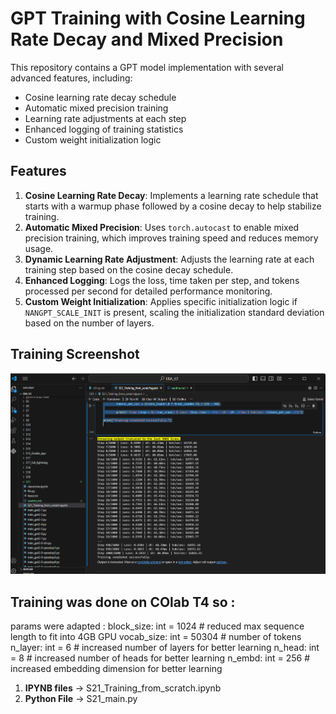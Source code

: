 # GPT Training with Cosine Learning Rate Decay and Mixed Precision

This repository contains a GPT model implementation with several advanced features, including:
- Cosine learning rate decay schedule
- Automatic mixed precision training
- Learning rate adjustments at each step
- Enhanced logging of training statistics
- Custom weight initialization logic

## Features

1. **Cosine Learning Rate Decay**: Implements a learning rate schedule that starts with a warmup phase followed by a cosine decay to help stabilize training.
2. **Automatic Mixed Precision**: Uses `torch.autocast` to enable mixed precision training, which improves training speed and reduces memory usage.
3. **Dynamic Learning Rate Adjustment**: Adjusts the learning rate at each training step based on the cosine decay schedule.
4. **Enhanced Logging**: Logs the loss, time taken per step, and tokens processed per second for detailed performance monitoring.
5. **Custom Weight Initialization**: Applies specific initialization logic if `NANGPT_SCALE_INIT` is present, scaling the initialization standard deviation based on the number of layers.

## Training Screenshot

![Training Screenshot](S21\Training_screenshot.png)


## Training was done on COlab T4 so :

params were adapted : 
block_size: int = 1024  # reduced max sequence length to fit into 4GB GPU
vocab_size: int = 50304  # number of tokens
n_layer: int = 6  # increased number of layers for better learning
n_head: int = 8  # increased number of heads for better learning
n_embd: int = 256  # increased embedding dimension for better learning

1. **IPYNB files** -> S21_Training_from_scratch.ipynb
2. **Python File** -> S21_main.py